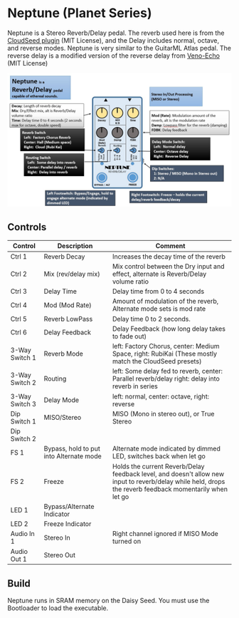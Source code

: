 # Neptune (Planet Series)

Neptune is a Stereo Reverb/Delay pedal. The reverb used here is from the [CloudSeed plugin](https://github.com/ValdemarOrn/CloudSeed) (MIT License), and the Delay includes normal, octave, and reverse modes.
Neptune is very similar to the GuitarML Atlas pedal. The reverse delay is a modified version of the reverse delay from [Veno-Echo](https://github.com/AdamFulford/Veno-Echo) (MIT License)

![app](https://github.com/GuitarML/Funbox/blob/main/software/images/neptune_infographic.jpg)

## Controls

| Control | Description | Comment |
| --- | --- | --- |
| Ctrl 1 | Reverb Decay | Increases the decay time of the reverb |
| Ctrl 2 | Mix (rev/delay mix)  | Mix control between the Dry input and effect, alternate is Reverb/Delay volume ratio |
| Ctrl 3 | Delay Time | Delay time from 0 to 4 seconds |
| Ctrl 4 | Mod (Mod Rate) | Amount of modulation of the reverb, Alternate mode sets is mod rate |
| Ctrl 5 | Reverb LowPass | Delay time 0 to 2 seconds.  |
| Ctrl 6 | Delay Feedback | Delay Feedback (how long delay takes to fade out) |
| 3-Way Switch 1 | Reverb Mode |  left: Factory Chorus, center: Medium Space, right: RubiKai (These mostly match the CloudSeed presets) |
| 3-Way Switch 2 | Routing |  left: Some delay fed to reverb, center: Parallel reverb/delay right: delay into reverb in series |
| 3-Way Switch 3 | Delay Mode | left: normal, center: octave, right: reverse |
| Dip Switch 1 | MISO/Stereo | MISO (Mono in stereo out), or True Stereo |
| Dip Switch 2 |  |  |
| FS 1 | Bypass, hold to put into Alternate mode | Alternate mode indicated by dimmed LED, switches back when let go |
| FS 2 | Freeze | Holds the current Reverb/Delay feedback level, and doesn't allow new input to reverb/delay while held, drops the reverb feedback momentarily when let go |
| LED 1 | Bypass/Alternate Indicator |  |
| LED 2 | Freeze Indicator | |
| Audio In 1 | Stereo In | Right channel ignored if MISO Mode turned on |
| Audio Out 1 | Stereo Out  |  |


## Build

Neptune runs in SRAM memory on the Daisy Seed. You must use the Bootloader to load the executable.